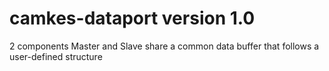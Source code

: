 # camkes-dataport version 1.0
2 components Master and Slave share a common data buffer that follows a user-defined structure
